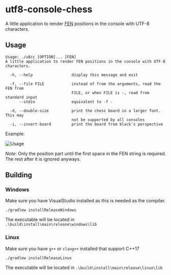 # utf8-console-chess

A little application to render [FEN](https://www.chess.com/terms/fen-chess) positions in the console with UTF-8 characters.

## Usage

```
Usage: ./u8cc [OPTION]... [FEN]
A little application to render FEN positions in the console with UTF-8 characters.

  -h, --help                 display this message and exit

  -f, --file FILE            instead of from the arguments, read the FEN from
                             FILE, or when FILE is -, read from standard input
      --stdin                equivalent to -f -

  -d, --double-size          print the chess board in a larger font. This may
                             not be supported by all consoles
  -i, --invert-board         print the board from black's perspective
```

Example:

![Usage](https://user-images.githubusercontent.com/4106544/138535221-9ee3b80a-3a9b-40c8-95c6-a0f6ddbe624f.png)

*Note*: Only the position part until the first space in the FEN string is required. The rest after it is ignored anyways.

## Building

### Windows

Make sure you have VisualStudio installed as this is needed as the compiler.

```cli
./gradlew installReleaseWindows
```

The executable will be located in `.\build\install\main\release\windows\lib`

### Linux

Make sure you have `g++` or `clang++` installed that support C++17

```cli
./gradlew installReleaseLinux
```

The executable will be located in `.\build\install\main\release\linux\lib`
